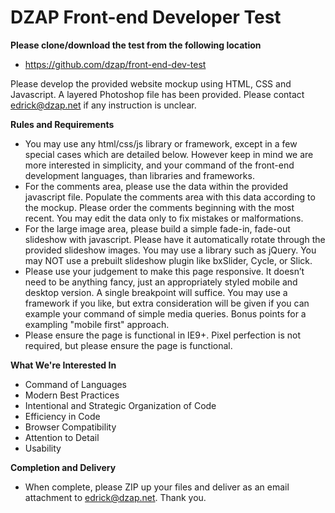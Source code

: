 DZAP Front-end Developer Test
=============================

**Please clone/download the test from the following location**
- https://github.com/dzap/front-end-dev-test

Please develop the provided website mockup using HTML, CSS and Javascript. A layered Photoshop file has been provided. Please contact edrick@dzap.net if any instruction is unclear.

**Rules and Requirements**
- You may use any html/css/js library or framework, except in a few special cases which are detailed below. However keep in mind we are more interested in simplicity, and your command of the front-end development languages, than libraries and frameworks.
- For the comments area, please use the data within the provided javascript file. Populate the comments area with this data according to the mockup. Please order the comments beginning with the most recent. You may edit the data only to fix mistakes or malformations.
- For the large image area, please build a simple fade-in, fade-out slideshow with javascript. Please have it automatically rotate through the provided slideshow images. You may use a library such as jQuery. You may NOT use a prebuilt slideshow plugin like bxSlider, Cycle, or Slick.
- Please use your judgement to make this page responsive. It doesn’t need to be anything fancy, just an appropriately styled mobile and desktop version. A single breakpoint will suffice. You may use a framework if you like, but extra consideration will be given if you can example your command of simple media queries. Bonus points for a exampling "mobile first" approach.
- Please ensure the page is functional in IE9+. Pixel perfection is not required, but please ensure the page is functional.

**What We're Interested In**
- Command of Languages
- Modern Best Practices
- Intentional and Strategic Organization of Code
- Efficiency in Code
- Browser Compatibility
- Attention to Detail
- Usability

**Completion and Delivery**
- When complete, please ZIP up your files and deliver as an email attachment to edrick@dzap.net. Thank you.